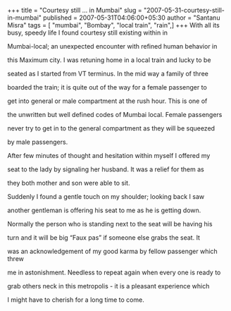 +++
title = "Courtesy still … in Mumbai"
slug = "2007-05-31-courtesy-still-in-mumbai"
published = 2007-05-31T04:06:00+05:30
author = "Santanu Misra"
tags = [ "mumbai", "Bombay", "local train", "rain",]
+++
With all its busy, speedy life I found courtesy still existing within in
Mumbai-local; an unexpected encounter with refined human behavior in
this Maximum city. I was retuning home in a local train and lucky to be
seated as I started from VT terminus. In the mid way a family of three
boarded the train; it is quite out of the way for a female passenger to
get into general or male compartment at the rush hour. This is one of
the unwritten but well defined codes of Mumbai local. Female passengers
never try to get in to the general compartment as they will be squeezed
by male passengers.

After few minutes of thought and hesitation within myself I offered my
seat to the lady by signaling her husband. It was a relief for them as
they both mother and son were able to sit.

Suddenly I found a gentle touch on my shoulder; looking back I saw
another gentleman is offering his seat to me as he is getting down.
Normally the person who is standing next to the seat will be having his
turn and it will be big “Faux pas” if someone else grabs the seat. It
was an acknowledgement of my good karma by fellow passenger which threw
me in astonishment. Needless to repeat again when every one is ready to
grab others neck in this metropolis - it is a pleasant experience which
I might have to cherish for a long time to come.
